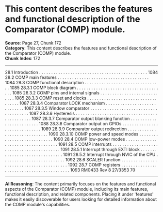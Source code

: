 # This content describes the features and functional description of the Comparator (COMP) module.

**Source**: Page 27, Chunk 172  
**Category**: This content describes the features and functional description of the Comparator (COMP) module.  
**Chunk Index**: 172

---

28.1 Introduction . . . . . . . . . . . . . . . . . . . . . . . . . . . . . . . . . . . . . . . . . . . . . 1084
28.2 COMP main features . . . . . . . . . . . . . . . . . . . . . . . . . . . . . . . . . . . . . . 1084
28.3 COMP functional description . . . . . . . . . . . . . . . . . . . . . . . . . . . . . . . . 1085
28.3.1 COMP block diagram . . . . . . . . . . . . . . . . . . . . . . . . . . . . . . . . . . . . . 1085
28.3.2 COMP pins and internal signals . . . . . . . . . . . . . . . . . . . . . . . . . . . . 1085
28.3.3 COMP reset and clocks . . . . . . . . . . . . . . . . . . . . . . . . . . . . . . . . . . . 1087
28.3.4 Comparator LOCK mechanism . . . . . . . . . . . . . . . . . . . . . . . . . . . . . 1087
28.3.5 Window comparator . . . . . . . . . . . . . . . . . . . . . . . . . . . . . . . . . . . . . . 1087
28.3.6 Hysteresis . . . . . . . . . . . . . . . . . . . . . . . . . . . . . . . . . . . . . . . . . . . . . 1087
28.3.7 Comparator output blanking function . . . . . . . . . . . . . . . . . . . . . . . . . 1088
28.3.8 Comparator output on GPIOs . . . . . . . . . . . . . . . . . . . . . . . . . . . . . . 1089
28.3.9 Comparator output redirection . . . . . . . . . . . . . . . . . . . . . . . . . . . . . . 1090
28.3.10 COMP power and speed modes . . . . . . . . . . . . . . . . . . . . . . . . . . . . 1090
28.4 COMP low-power modes . . . . . . . . . . . . . . . . . . . . . . . . . . . . . . . . . . . 1091
28.5 COMP interrupts . . . . . . . . . . . . . . . . . . . . . . . . . . . . . . . . . . . . . . . . . . 1091
28.5.1 Interrupt through EXTI block . . . . . . . . . . . . . . . . . . . . . . . . . . . . . . . 1091
28.5.2 Interrupt through NVIC of the CPU . . . . . . . . . . . . . . . . . . . . . . . . . . 1092
28.6 SCALER function . . . . . . . . . . . . . . . . . . . . . . . . . . . . . . . . . . . . . . . . . 1092
28.7 COMP registers . . . . . . . . . . . . . . . . . . . . . . . . . . . . . . . . . . . . . . . . . . 1093
RM0433 Rev 8 27/3353
70

---

**AI Reasoning**: The content primarily focuses on the features and functional aspects of the Comparator (COMP) module, including its main features, functional description, and related components. Placing it under 'features' makes it easily discoverable for users looking for detailed information about the COMP module's capabilities.
